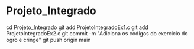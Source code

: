 # Projeto_Integrado
cd Projeto_Integrado
git add ProjetoIntegradoEx1.c
git add ProjetoIntegradoEx2.c
git commit -m "Adiciona os codigos do exercicio do ogro e cringe"
git push origin main
